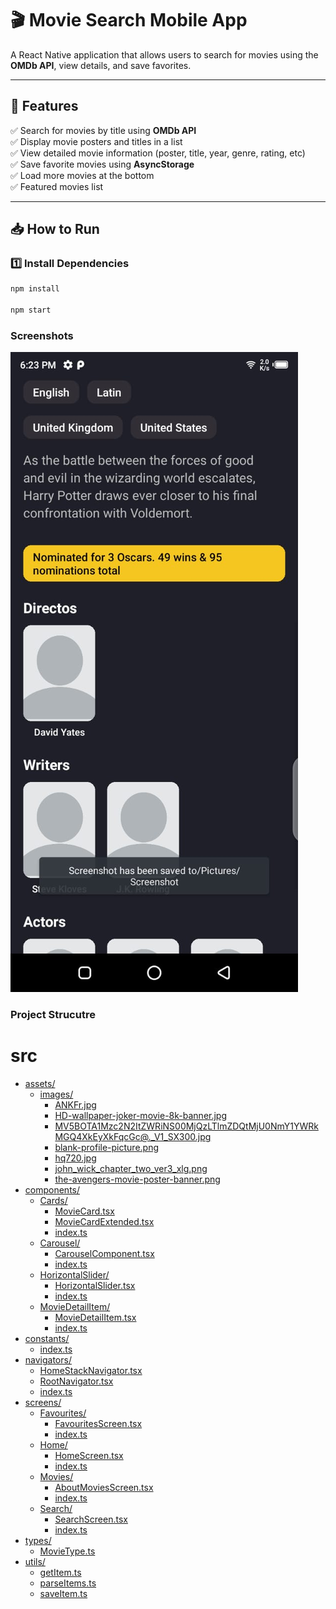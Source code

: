 # 🎬 Movie Search Mobile App  

A React Native application that allows users to search for movies using the **OMDb API**, view details, and save favorites.  

---

## 🚀 Features  
✅ Search for movies by title using **OMDb API**  
✅ Display movie posters and titles in a list  
✅ View detailed movie information (poster, title, year, genre, rating, etc)  
✅ Save favorite movies using **AsyncStorage**  
✅ Load more movies at the bottom  
✅ Featured movies list

---

## 📥 How to Run  

### **1️⃣ Install Dependencies**  
```sh
npm install

npm start
```
### Screenshots
![Home Screen](src/assets/screenshots/screenshot1.jpeg)

### Project Strucutre
# src

* [assets/](./src/assets)
  * [images/](./src/assets/images)
    * [ANKFr.jpg](./src/assets/images/ANKFr.jpg)
    * [HD-wallpaper-joker-movie-8k-banner.jpg](./src/assets/images/HD-wallpaper-joker-movie-8k-banner.jpg)
    * [MV5BOTA1Mzc2N2ItZWRiNS00MjQzLTlmZDQtMjU0NmY1YWRkMGQ4XkEyXkFqcGc@._V1_SX300.jpg](./src/assets/images/MV5BOTA1Mzc2N2ItZWRiNS00MjQzLTlmZDQtMjU0NmY1YWRkMGQ4XkEyXkFqcGc@._V1_SX300.jpg)
    * [blank-profile-picture.png](./src/assets/images/blank-profile-picture.png)
    * [hq720.jpg](./src/assets/images/hq720.jpg)
    * [john_wick_chapter_two_ver3_xlg.png](./src/assets/images/john_wick_chapter_two_ver3_xlg.png)
    * [the-avengers-movie-poster-banner.png](./src/assets/images/the-avengers-movie-poster-banner.png)
* [components/](./src/components)
  * [Cards/](./src/components/Cards)
    * [MovieCard.tsx](./src/components/Cards/MovieCard.tsx)
    * [MovieCardExtended.tsx](./src/components/Cards/MovieCardExtended.tsx)
    * [index.ts](./src/components/Cards/index.ts)
  * [Carousel/](./src/components/Carousel)
    * [CarouselComponent.tsx](./src/components/Carousel/CarouselComponent.tsx)
    * [index.ts](./src/components/Carousel/index.ts)
  * [HorizontalSlider/](./src/components/HorizontalSlider)
    * [HorizontalSlider.tsx](./src/components/HorizontalSlider/HorizontalSlider.tsx)
    * [index.ts](./src/components/HorizontalSlider/index.ts)
  * [MovieDetailItem/](./src/components/MovieDetailItem)
    * [MovieDetailItem.tsx](./src/components/MovieDetailItem/MovieDetailItem.tsx)
    * [index.ts](./src/components/MovieDetailItem/index.ts)
* [constants/](./src/constants)
  * [index.ts](./src/constants/index.ts)
* [navigators/](./src/navigators)
  * [HomeStackNavigator.tsx](./src/navigators/HomeStackNavigator.tsx)
  * [RootNavigator.tsx](./src/navigators/RootNavigator.tsx)
  * [index.ts](./src/navigators/index.ts)
* [screens/](./src/screens)
  * [Favourites/](./src/screens/Favourites)
    * [FavouritesScreen.tsx](./src/screens/Favourites/FavouritesScreen.tsx)
    * [index.ts](./src/screens/Favourites/index.ts)
  * [Home/](./src/screens/Home)
    * [HomeScreen.tsx](./src/screens/Home/HomeScreen.tsx)
    * [index.ts](./src/screens/Home/index.ts)
  * [Movies/](./src/screens/Movies)
    * [AboutMoviesScreen.tsx](./src/screens/Movies/AboutMoviesScreen.tsx)
    * [index.ts](./src/screens/Movies/index.ts)
  * [Search/](./src/screens/Search)
    * [SearchScreen.tsx](./src/screens/Search/SearchScreen.tsx)
    * [index.ts](./src/screens/Search/index.ts)
* [types/](./src/types)
  * [MovieType.ts](./src/types/MovieType.ts)
* [utils/](./src/utils)
  * [getItem.ts](./src/utils/getItem.ts)
  * [parseItems.ts](./src/utils/parseItems.ts)
  * [saveItem.ts](./src/utils/saveItem.ts)

